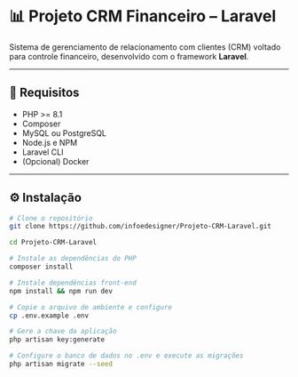 # 📊 Projeto CRM Financeiro – Laravel

Sistema de gerenciamento de relacionamento com clientes (CRM) voltado para controle financeiro, desenvolvido com o framework **Laravel**.

---

## 🚀 Requisitos

- PHP >= 8.1
- Composer
- MySQL ou PostgreSQL
- Node.js e NPM
- Laravel CLI
- (Opcional) Docker

---

## ⚙️ Instalação

```bash
# Clone o repositório
git clone https://github.com/infoedesigner/Projeto-CRM-Laravel.git

cd Projeto-CRM-Laravel

# Instale as dependências do PHP
composer install

# Instale dependências front-end
npm install && npm run dev

# Copie o arquivo de ambiente e configure
cp .env.example .env

# Gere a chave da aplicação
php artisan key:generate

# Configure o banco de dados no .env e execute as migrações
php artisan migrate --seed
